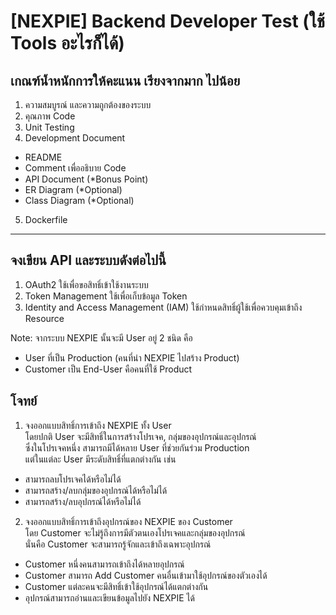 # [NEXPIE] Backend Developer Test (ใช้ Tools อะไรก็ได้)

## เกณฑ์น้ำหนักการให้คะแนน เรียงจากมาก ไปน้อย
1. ความสมบูรณ์ และความถูกต้องของระบบ
2. คุณภาพ Code
3. Unit Testing
4. Development Document
* README
* Comment เพื่ออธิบาย Code
* API Document (*Bonus Point)
* ER Diagram (*Optional)
* Class Diagram (*Optional)
5. Dockerfile

---

## จงเขียน API และระบบดังต่อไปนี้
1. OAuth2 ใช้เพื่อขอสิทธิ์เข้าใช้งานระบบ
2. Token Management ใช้เพื่อเก็บข้อมูล Token
3. Identity and Access Management (IAM) ใช้กำหนดสิทธิ์ผู้ใช้เพื่อควบคุมเข้าถึง Resource

Note: จากระบบ NEXPIE นั้นจะมี User อยู่ 2 ชนิด คือ <br>
* User ที่เป็น Production (คนที่นำ NEXPIE ไปสร้าง Product)
* Customer เป็น End-User คือคนที่ใช้ Product

## โจทย์
1. จงออกแบบสิทธิ์การเข้าถึง NEXPIE ทั้ง User <br>
โดยปกติ User จะมีสิทธิ์ในการสร้างโปรเจค, กลุ่มของอุปกรณ์และอุปกรณ์<br>
ซึ่งในโปรเจคหนึ่ง สามารถมีได้หลาย User ที่ช่วยกันร่วม Production<br>
แต่ในแต่ละ User มีระดับสิทธิ์ที่แตกต่างกัน เช่น <br>
- สามารถลบโปรเจคได้หรือไม่ได้ 
- สามารถสร้าง/ลบกลุ่มของอุปกรณ์ได้หรือไม่ได้
- สามารถสร้าง/ลบอุปกรณ์ได้หรือไม่ได้
2. จงออกแบบสิทธิ์การเข้าถึงอุปกรณ์ของ NEXPIE ของ Customer <br>
โดย Customer จะไม่รู้ถึงการมีตัวตนเองโปรเจคและกลุ่มของอุปกรณ์ <br>
นั่นคือ Customer จะสามารถรู้จักและเข้าถึงเฉพาะอุปกรณ์ <br>
* Customer หนึ่งคนสามารถเข้าถึงได้หลายอุปกรณ์
* Customer สามารถ Add Customer คนอื่นเข้ามาใช้อุปกรณ์ของตัวเองได้
* Customer แต่ละคนจะมีสิทธิ์เข้าใช้อุปกรณ์ได้แตกต่างกัน
* อุปกรณ์สามารถอ่านและเขียนข้อมูลไปยัง NEXPIE ได้